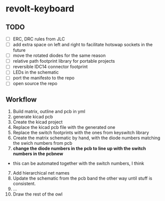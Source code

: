 # revolt-keyboard

## TODO

- [ ] ERC, DRC rules from JLC
- [ ] add extra space on left and right to facilitate hotswap sockets in the future
- [ ] move the rotated diodes for the same reason
- [ ] relative path footprint library for portable projects
- [ ] reversible IDC14 connector footprint
- [ ] LEDs in the schematic
- [ ] port the manifesto to the repo
- [ ] open source the repo

## Workflow

1. Build matrix, outline and pcb in yml
2. generate kicad pcb
3. Create the kicad project
4. Replace the kicad pcb file with the generated one
5. Replace the switch footprints with the ones from keyswitch library
5. Create the matrix schematic by hand, with the diode numbers matching the swich numbers from pcb
6. **change the diode numbers in the pcb to line up with the switch numbers in the pcbnew**
  - this can be automated together with the switch numbers, I think
7. Add hierarchical net names
7. Update the schematic from the pcb band the other way until stuff is consistent.
8. ...
8. Draw the rest of the owl
